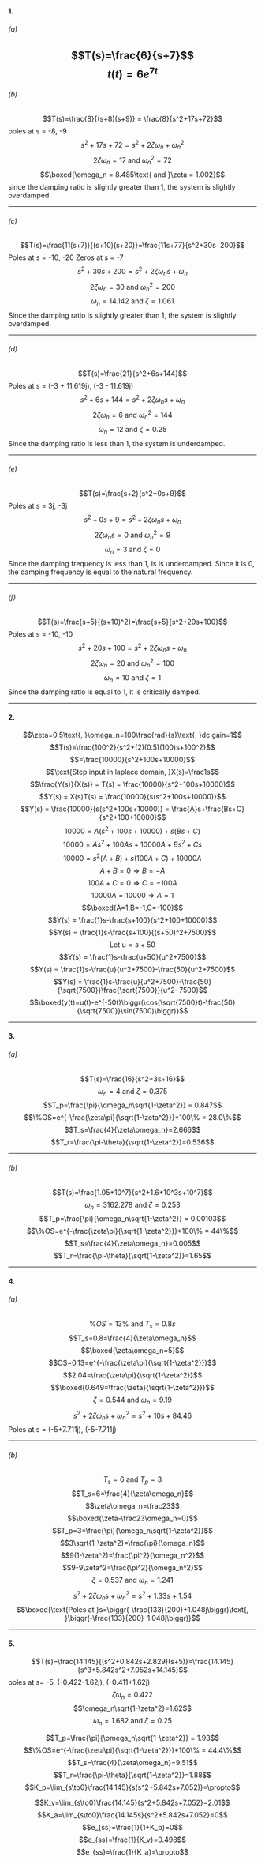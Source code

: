#### 1.
###### (a)
$$T(s)=\frac{6}{s+7}$$
$$t(t) = 6e^{7t}$$
---
###### (b)
$$T(s)=\frac{8}{(s+8)(s+9)} = \frac{8}{s^2+17s+72}$$
poles at s = -8, -9
$$s^2+17s+72=s^2+2\zeta\omega_n+\omega_n^2$$
$$2\zeta\omega_n = 17\text{ and }\omega_n^2 = 72$$
$$\boxed{\omega_n = 8.485\text{ and }\zeta = 1.002}$$
since the damping ratio is slightly greater than 1, the system is slightly overdamped.

---
###### (c)
$$T(s)=\frac{11(s+7)}{(s+10)(s+20)}=\frac{11s+77}{s^2+30s+200}$$
Poles at s = -10, -20
Zeros at s = -7
$$s^2+30s+200 = s^2+2\zeta\omega_ns+\omega_n$$
$$2\zeta\omega_n = 30\text{ and }\omega_n^2=200$$
$$\omega_n=14.142\text{ and }\zeta=1.061$$
Since the damping ratio is slightly greater than 1, the system is slightly overdamped.

---
###### (d)
$$T(s)=\frac{21}{s^2+6s+144}$$
Poles at s = (-3 + 11.619j), (-3 - 11.619j)
$$s^2+6s+144 = s^2+2\zeta\omega_ns+\omega_n$$
$$2\zeta\omega_n = 6\text{ and }\omega_n^2=144$$
$$\omega_n=12\text{ and } \zeta=0.25$$
Since the damping ratio is less than 1, the system is underdamped.

---
###### (e)
$$T(s)=\frac{s+2}{s^2+0s+9}$$
Poles at s = 3j, -3j
$$s^2+0s+9= s^2+2\zeta\omega_ns+\omega_n$$
$$2\zeta\omega_ns=0\text{ and }\omega_n^2=9$$
$$\omega_n=3\text{ and }\zeta=0$$
Since the damping frequency is less than 1, is is underdamped. Since it is 0, the damping frequency is equal to the natural frequency.

---
###### (f)
$$T(s)=\frac{s+5}{(s+10)^2}=\frac{s+5}{s^2+20s+100}$$
Poles at s = -10, -10
$$ s^2+20s+100=s^2+2\zeta\omega_ns+\omega_n$$
$$2\zeta\omega_n=20\text{ and }\omega_n^2=100$$
$$\omega_n=10\text{ and }\zeta=1$$
Since the damping ratio is equal to 1, it is critically damped.

---
#### 2.
$$\zeta=0.5\text{, }\omega_n=100\frac{rad}{s}\text{, }dc gain=1$$
$$T(s)=\frac{100^2}{s^2+(2)(0.5)(100)s+100^2}$$
$$=\frac{10000}{s^2+100s+10000}$$
$$\text{Step input in laplace domain, }X(s)=\frac1s$$
$$\frac{Y(s)}{X(s)} = T(s) = \frac{10000}{s^2+100s+10000}$$
$$Y(s) = X(s)T(s) = \frac{10000}{s(s^2+100s+10000)}$$
$$Y(s) = \frac{10000}{s(s^2+100s+10000)} = \frac{A}s+\frac{Bs+C}{s^2+100+10000}$$
$$10000 = A(s^2+100s+10000)+s(Bs+C)$$
$$10000 = As^2+100As+10000A+Bs^2+Cs$$
$$10000 = s^2(A+B)+s(100A+C)+10000A$$
$$A+B=0\Rightarrow B=-A$$
$$100A+C=0\Rightarrow C=-100A$$
$$10000A=10000\Rightarrow A=1$$
$$\boxed{A=1,B=-1,C=-100}$$
$$Y(s) = \frac{1}s-\frac{s+100}{s^2+100+10000}$$
$$Y(s) = \frac{1}s-\frac{s+100}{(s+50)^2+7500}$$
$$\text{Let u}=s+50$$
$$Y(s) = \frac{1}s-\frac{u+50}{u^2+7500}$$
$$Y(s) = \frac{1}s-\frac{u}{u^2+7500}-\frac{50}{u^2+7500}$$
$$Y(s) = \frac{1}s-\frac{u}{u^2+7500}-\frac{50}{\sqrt{7500}}\frac{\sqrt{7500}}{u^2+7500}$$
$$\boxed{y(t)=u(t)-e^{-50t}\biggr(\cos(\sqrt{7500}t)-\frac{50}{\sqrt{7500}}\sin(7500)\biggr)}$$
***
#### 3.
###### (a)
$$T(s)=\frac{16}{s^2+3s+16}$$
$$\omega_n=4\text{ and }\zeta=0.375$$
$$T_p=\frac{\pi}{\omega_n\sqrt{1-\zeta^2}} = 0.847$$
$$\%OS=e^{-\frac{\zeta\pi}{\sqrt{1-\zeta^2}}}*100\% = 28.0\%$$
$$T_s=\frac{4}{\zeta\omega_n}=2.666$$
$$T_r=\frac{\pi-\theta}{\sqrt{1-\zeta^2}}=0.536$$
***
###### (b)
$$T(s)=\frac{1.05*10^7}{s^2+1.6*10^3s+10^7}$$
$$\omega_n=3162.278\text{ and }\zeta=0.253$$
$$T_p=\frac{\pi}{\omega_n\sqrt{1-\zeta^2}} = 0.00103$$
$$\%OS=e^{-\frac{\zeta\pi}{\sqrt{1-\zeta^2}}}*100\% = 44\%$$
$$T_s=\frac{4}{\zeta\omega_n}=0.005$$
$$T_r=\frac{\pi-\theta}{\sqrt{1-\zeta^2}}=1.65$$
***
#### 4.
###### (a)
$$\%OS=13\%\text{ and }T_s=0.8s$$
$$T_s=0.8=\frac{4}{\zeta\omega_n}$$
$$\boxed{\zeta\omega_n=5}$$
$$OS=0.13=e^{-\frac{\zeta\pi}{\sqrt{1-\zeta^2}}}$$
$$2.04=\frac{\zeta\pi}{\sqrt{1-\zeta^2}}$$
$$\boxed{0.649=\frac{\zeta}{\sqrt{1-\zeta^2}}}$$
$$\zeta=0.544\text{ and }\omega_n=9.19$$
$$s^2+2\zeta\omega_ns+\omega_n^2 = s^2 + 10s+84.46$$
Poles at s = (-5+7.711j), (-5-7.711j) 
***
###### (b)
$$T_s=6\text{ and }T_p=3$$
$$T_s=6=\frac{4}{\zeta\omega_n}$$
$$\zeta\omega_n=\frac23$$
$$\boxed{\zeta-\frac23\omega_n=0}$$
$$T_p=3=\frac{\pi}{\omega_n\sqrt{1-\zeta^2}}$$
$$3\sqrt{1-\zeta^2}=\frac{\pi}{\omega_n}$$
$$9(1-\zeta^2)=\frac{\pi^2}{\omega_n^2}$$
$$9-9\zeta^2=\frac{\pi^2}{\omega_n^2}$$
$$\zeta=0.537\text{ and }\omega_n=1.241$$
$$s^2+2\zeta\omega_ns+\omega_n^2 = s^2 + 1.33s+1.54$$
$$\boxed{\text{Poles at }s=\biggr(-\frac{133}{200}+1.048j\biggr)\text{, }\biggr(-\frac{133}{200}-1.048j\biggr)}$$
***
#### 5.
$$T(s)=\frac{14.145}{(s^2+0.842s+2.829)(s+5)}=\frac{14.145}{s^3+5.842s^2+7.052s+14.145}$$
poles at s= -5, (-0.422-1.62j), (-0.411+1.62j)
$$\zeta\omega_n=0.422$$
$$\omega_n\sqrt{1-\zeta^2}=1.62$$
$$\omega_n=1.682\text{ and }\zeta=0.25$$

$$T_p=\frac{\pi}{\omega_n\sqrt{1-\zeta^2}} = 1.93$$
$$\%OS=e^{-\frac{\zeta\pi}{\sqrt{1-\zeta^2}}}*100\% = 44.4\%$$
$$T_s=\frac{4}{\zeta\omega_n}=9.51$$
$$T_r=\frac{\pi-\theta}{\sqrt{1-\zeta^2}}=1.88$$
$$K_p=\lim_{s\to0}\frac{14.145}{s(s^2+5.842s+7.052)}=\propto$$

$$K_v=\lim_{s\to0}\frac{14.145}{s^2+5.842s+7.052}=2.01$$
$$K_a=\lim_{s\to0}\frac{14.145s}{s^2+5.842s+7.052}=0$$
$$e_{ss}=\frac{1}{1+K_p}=0$$
$$e_{ss}=\frac{1}{K_v}=0.498$$
$$e_{ss}=\frac{1}{K_a}=\propto$$
